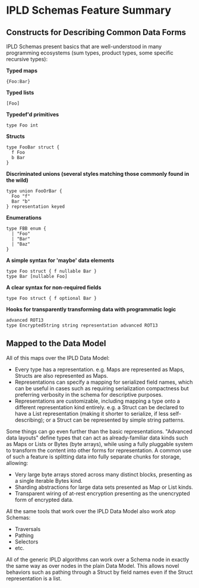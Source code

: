 # IPLD Schemas Feature Summary

## Constructs for Describing Common Data Forms

IPLD Schemas present basics that are well-understood in many programming ecosystems (sum types, product types, some specific recursive types):

**Typed maps**

```ipldsch
{Foo:Bar}
```
**Typed lists**

```ipldsch
[Foo]
```
**Typedef'd primitives**

```ipldsch
type Foo int
```
**Structs**

```ipldsch
type FooBar struct {
  f Foo
  b Bar
}
```

**Discriminated unions (several styles matching those commonly found in the wild)**

```ipldsch
type union FooOrBar {
  Foo "f"
  Bar "b"
} representation keyed
```

**Enumerations**

```ipldsch
type FBB enum {
  | "Foo"
  | "Bar"
  | "Baz"
}
```

**A simple syntax for 'maybe' data elements**

```ipldsch
type Foo struct { f nullable Bar }
type Bar [nullable Foo]
```

**A clear syntax for non-required fields**

```ipldsch
type Foo struct { f optional Bar }
```

**Hooks for transparently transforming data with programmatic logic**

```ipldsch
advanced ROT13
type EncryptedString string representation advanced ROT13
```

## Mapped to the Data Model

All of this maps over the IPLD Data Model:

* Every type has a representation. e.g. Maps are represented as Maps, Structs are also represented as Maps.
* Representations can specify a mapping for serialized field names, which can be useful in cases such as requiring serialization compactness but preferring verbosity in the schema for descriptive purposes.
* Representations are customizable, including mapping a type onto a different representation kind entirely. e.g. a Struct can be declared to have a List representation (making it shorter to serialize, if less self-describing); or a Struct can be represented by simple string patterns.

Some things can go even further than the basic representations. "Advanced data layouts" define types that can act as already-familiar data kinds such as Maps or Lists or Bytes (byte arrays), while using a fully pluggable system to transform the content into other forms for representation. A common use of such a feature is splitting data into fully separate chunks for storage, allowing:

* Very large byte arrays stored across many distinct blocks, presenting as a single iterable Bytes kind.
* Sharding abstractions for large data sets presented as Map or List kinds.
* Transparent wiring of at-rest encryption presenting as the unencrypted form of encrypted data.

All the same tools that work over the IPLD Data Model also work atop Schemas:

* Traversals
* Pathing
* Selectors
* etc.

All of the generic IPLD algorithms can work over a Schema node in exactly the same way as over nodes in the plain Data Model. This allows novel behaviors such as pathing through a Struct by field names even if the Struct representation is a list.
